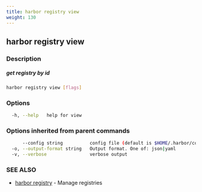 ```yaml
---
title: harbor registry view
weight: 130
---
```

## harbor registry view

### Description

##### get registry by id

```sh
harbor registry view [flags]
```

### Options

```sh
  -h, --help   help for view
```

### Options inherited from parent commands

```sh
      --config string          config file (default is $HOME/.harbor/config.yaml) (default "/home/user/.harbor/config.yaml")
  -o, --output-format string   Output format. One of: json|yaml
  -v, --verbose                verbose output
```

### SEE ALSO

* [harbor registry](harbor-registry.md)	 - Manage registries

